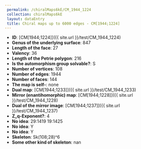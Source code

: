 ```yaml
--- 
 permalink: /chiralMaps6kE/CM_1944_1224 
 collection: chiralMaps6kE
 layout: dataEntry
 title: Chiral maps up to 6000 edges - CM[1944;1224]
---
```


- **ID**: [CM[1944;1224]]({{ site.url }}/test/CM_1944_1224)
- **Genus of the underlying surface**: 847
- **Length of the face**: 27
- **Valency**: 36
- **Length of the Petrie polygon**: 216
- **Is the automorphism group solvable?**: S
- **Number of vertices**: 108
- **Number of edges**: 1944
- **Number of faces**: 144
- **The map is self-**: none
- **Dual map**: [CM[1944;1233]]({{ site.url }}/test/CM_1944_1233)
- **Mirror (enantihomorphic) map**: [CM[1944;1228]]({{ site.url }}/test/CM_1944_1228)
- **Dual of the mirror image**: [CM[1944;1237]]({{ site.url }}/test/CM_1944_1237)
- **Z_q-Exponent?**: 4
- **No idea**:  29:1419 19:1425
- **No idea**: Y
- **No idea**: Y
- **Skeleton**: Sk(108;28)^6
- **Some other kind of skeleton**: nan
